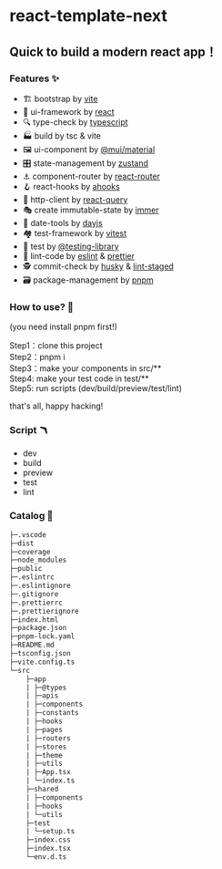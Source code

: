 # react-template-next

## Quick to build a modern react app！

### Features ✨

- 🏗️ bootstrap by [vite](https://vitejs.dev/)
- 📸 ui-framework by [react](https://beta.reactjs.org/)
- 🔍 type-check by [typescript](https://www.typescriptlang.org/)
- 🏭 build by tsc & vite
- 🖼️ ui-component by [@mui/material](https://mui.com/)
- 🎛️ state-management by [zustand](https://zustand-demo.pmnd.rs/)
- ⚓ component-router by [react-router](https://reactrouter.com/)
- 🪝 react-hooks by [ahooks](https://ahooks.js.org/)
- 📡 http-client by [react-query](https://tanstack.com/query/v4)
- 🎭 create immutable-state by [immer](https://immerjs.github.io/immer/)
- 📅 date-tools by [dayjs](https://day.js.org/)
- 🏘️ test-framework by [vitest](https://vitest.dev/)
- 🐙 test by [@testing-library](https://testing-library.com/)
- 👀 lint-code by [eslint](eslint.org) & [prettier](https://prettier.io/)
- 🕵️ commit-check by [husky](https://typicode.github.io/husky/#/) & [lint-staged](https://github.com/okonet/lint-staged)
- 🗃️ package-management by [pnpm](https://pnpm.io/)

### How to use? 🤨

(you need install pnpm first!)

  Step1：clone this project  
  Step2：pnpm i  
  Step3：make your components in src/\*\*  
  Step4: make your test code  in test/\*\*  
  Step5: run scripts (dev/build/preview/test/lint)  

  that's all, happy hacking!  

### Script 🪃
- dev
- build
- preview
- test
- lint

### Catalog 📑

```txt
├─.vscode
├─dist
├─coverage
├─node_modules
├─public
├─.eslintrc
├─.eslintignore
├─.gitignore
├─.prettierrc
├─.prettierignore
├─index.html
├─package.json
├─pnpm-lock.yaml
├─README.md
├─tsconfig.json
├─vite.config.ts
└─src
    ├─app
    | ├─@types
    | ├─apis
    | ├─components
    | ├─constants
    | ├─hooks
    | ├─pages
    | ├─routers
    | ├─stores
    | ├─theme
    | ├─utils
    | ├─App.tsx
    | └─index.ts
    ├─shared
    | ├─components
    | ├─hooks
    | └─utils
    ├─test
    | └─setup.ts
    ├─index.css
    ├─index.tsx
    └─env.d.ts
```

